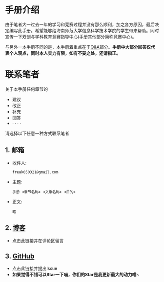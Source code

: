 # 手册介绍
由于笔者大一过去一年的学习和竞赛过程并没有那么顺利，加之各方原因，最后决定编写此手册。希望能够给海南师范大学信息科学技术学院的学生带来帮助。同时宣传一下双创与学科教育竞赛指导中心(手册其他部分简称竞赛中心)。

与另外一本手册不同的是，本手册着重点在于[Q&A](https://hnnu-infocollege.gitbook.io/freak/q-and-a/q-and-a)部分。**手册中大部分回答仅代表个人观点，同时本人实力有限，如有不妥之处，还请指正。**

# 联系笔者

关于本手册任何章节的
- 建议
- 改正
- 补充
- 回答
- · · · · 

请选择以下任意一种方式联系笔者

## 1. 邮箱
* 收件人:

    ```
    freak050321@gmail.com
    ```

* 主题:
    
    ```
    手册 <章节名称> <文章名称> <目的>
    ```

* 正文:

    ```
    略
    ```

## 2. [博客](https://freakk.love/freak/hnnu-ic-manual%e6%89%8b%e5%86%8c%e4%bf%a1%e6%81%af%e6%94%b6%e9%9b%86/)

* 点击此链接并在评论区留言

## 3. [GitHub](https://github.com/Freakz3z/HNNU-IC-Manual)
* 点击此链接并提出Issue
*  **如果觉得不错可以Star一下喵，你们的Star是我更新最大的动力喵~**
